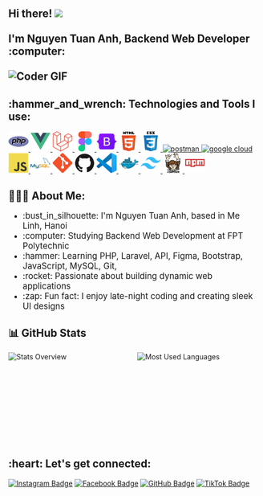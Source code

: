 <h2 align="left">
 <abc>
  <br>Hi there! <img src="https://user-images.githubusercontent.com/42378118/110234147-e3259600-7f4e-11eb-95be-0c4047144dea.gif" width="30"><br>
  <br> I'm Nguyen Tuan Anh, Backend Web Developer :computer:<br>
  <br>
    <img src="https://media.giphy.com/media/SWoSkN6DxTszqIKEqv/giphy.gif" alt="Coder GIF" width="500">
 </abc>
</h2> 
<h2 align="left">:hammer_and_wrench: Technologies and Tools I use:</h2>
<p align="left">
    <a href="https://www.php.net" target="_blank"> 
        <img src="https://raw.githubusercontent.com/devicons/devicon/master/icons/php/php-original.svg" alt="php" width="40" height="40"/> 
    </a>
    <a href="https://vuejs.org/" target="_blank"> 
        <img src="https://raw.githubusercontent.com/devicons/devicon/master/icons/vuejs/vuejs-original.svg" alt="vuejs" width="40" height="40"/> 
    </a>
    <a href="https://laravel.com/" target="_blank"> 
        <img src="https://raw.githubusercontent.com/devicons/devicon/master/icons/laravel/laravel-original.svg" alt="laravel" width="40" height="40"/> 
    </a>
    <a href="https://www.figma.com/" target="_blank"> 
        <img src="https://raw.githubusercontent.com/devicons/devicon/master/icons/figma/figma-original.svg" alt="figma" width="40" height="40"/> 
    </a>
    <a href="https://getbootstrap.com" target="_blank"> 
        <img src="https://raw.githubusercontent.com/devicons/devicon/master/icons/bootstrap/bootstrap-original.svg" alt="bootstrap" width="40" height="40"/> 
    </a>
    <a href="https://www.w3.org/html/" target="_blank"> 
        <img src="https://raw.githubusercontent.com/devicons/devicon/master/icons/html5/html5-original-wordmark.svg" alt="html5" width="40" height="40"/> 
    </a>
    <a href="https://www.w3schools.com/css/" target="_blank"> 
        <img src="https://raw.githubusercontent.com/devicons/devicon/master/icons/css3/css3-original-wordmark.svg" alt="css3" width="40" height="40"/> 
    </a>
    <a href="https://www.postman.com/" target="_blank"> 
        <img src="https://www.vectorlogo.zone/logos/getpostman/getpostman-icon.svg" alt="postman" width="40" height="40"/> 
    </a>
    <a href="https://cloud.google.com/" target="_blank"> 
        <img src="https://www.vectorlogo.zone/logos/google_cloud/google_cloud-icon.svg" alt="google cloud" width="40" height="40"/> 
    </a>
    <a href="https://developer.mozilla.org/en-US/docs/Web/JavaScript" target="_blank"> 
        <img src="https://raw.githubusercontent.com/devicons/devicon/master/icons/javascript/javascript-original.svg" alt="javascript" width="40" height="40"/> 
    </a>
    <a href="https://www.mysql.com/" target="_blank"> 
        <img src="https://raw.githubusercontent.com/devicons/devicon/master/icons/mysql/mysql-original-wordmark.svg" alt="mysql" width="40" height="40"/> 
    </a>
    <a href="https://git-scm.com/" target="_blank"> 
        <img src="https://raw.githubusercontent.com/devicons/devicon/master/icons/git/git-original.svg" alt="git" width="40" height="40"/> 
    </a>
    <a href="https://github.com/" target="_blank"> 
        <img src="https://raw.githubusercontent.com/devicons/devicon/master/icons/github/github-original.svg" alt="github" width="40" height="40"/> 
    </a>
    <a href="https://code.visualstudio.com/" target="_blank"> 
        <img src="https://raw.githubusercontent.com/devicons/devicon/master/icons/vscode/vscode-original.svg" alt="vscode" width="40" height="40"/> 
    </a>
    <a href="https://www.docker.com/" target="_blank"> 
        <img src="https://raw.githubusercontent.com/devicons/devicon/master/icons/docker/docker-original.svg" alt="docker" width="40" height="40"/> 
    </a>
    <a href="https://tailwindcss.com/" target="_blank"> 
        <img src="https://raw.githubusercontent.com/devicons/devicon/master/icons/tailwindcss/tailwindcss-original.svg" alt="tailwind" width="40" height="40"/> 
    </a>
    <a href="https://getcomposer.org/" target="_blank"> 
        <img src="https://raw.githubusercontent.com/devicons/devicon/master/icons/composer/composer-original.svg" alt="composer" width="40" height="40"/> 
    </a>
    <a href="https://www.npmjs.com/" target="_blank"> 
        <img src="https://raw.githubusercontent.com/devicons/devicon/master/icons/npm/npm-original-wordmark.svg" alt="npm" width="40" height="40"/> 
    </a>
</p>


<h2 align="left">👨🏻‍💻 About Me:</h2>
<div style="font-size: 1.2em;">
<ul>
  <li>:bust_in_silhouette: I'm Nguyen Tuan Anh, based in Me Linh, Hanoi</li>
  <li>:computer: Studying Backend Web Development at FPT Polytechnic</li>
  <li>:hammer: Learning PHP, Laravel, API, Figma, Bootstrap, JavaScript, MySQL, Git,</li>
  <li>:rocket: Passionate about building dynamic web applications</li>
  <li>:zap: Fun fact: I enjoy late-night coding and creating sleek UI designs</li>
</ul>
</div>

<h2 align="left">📊 GitHub Stats</h2>
<div style="display: flex; gap: 10px; align-items: stretch;">
  <img src="https://github-readme-stats.vercel.app/api?username=DevCungAnh&show_icons=true&theme=radical&hide_border=true" alt="Stats Overview" style="flex: 1; max-width: 50%; height: 180px; object-fit: cover;" />
  <img src="https://github-readme-stats.vercel.app/api/top-langs/?username=DevCungAnh&layout=compact&theme=radical&hide_border=true" alt="Most Used Languages" style="flex: 1; max-width: 50%; height: 180px; object-fit: cover;" />
</div>

<h2 align="left">:heart: Let's get connected:</h2>

[![Instagram Badge](https://img.shields.io/badge/-@__anhh.005-D7008A?style=flat-square&labelColor=D7008A&logo=Instagram&logoColor=white&link=https://www.instagram.com/__anhh.005/)](https://www.instagram.com/__anhh.005/)
[![Facebook Badge](https://img.shields.io/badge/-@tuananhh111-3b5998?style=flat-square&labelColor=3b5998&logo=Facebook&logoColor=white&link=https://www.facebook.com/tuananhh111/)](https://www.facebook.com/tuananhh111/)
[![GitHub Badge](https://img.shields.io/badge/-@DevCungAnh-181717?style=flat-square&labelColor=181717&logo=GitHub&logoColor=white&link=https://github.com/DevCungAnh)](https://github.com/DevCungAnh)
[![TikTok Badge](https://img.shields.io/badge/-@tuawn_ahnn-000000?style=flat-square&labelColor=000000&logo=TikTok&logoColor=white&link=https://www.tiktok.com/@tuawn_ahnn)](https://www.tiktok.com/@tuawn_ahnn)
